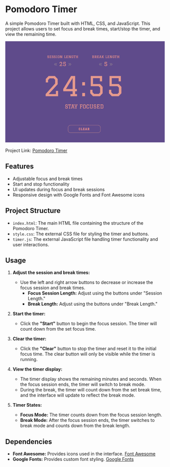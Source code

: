 # Pomodoro Timer

A simple Pomodoro Timer built with HTML, CSS, and JavaScript. This project allows users to set focus and break times, start/stop the timer, and view the remaining time.

![pomodoro_timer.png](pomodoro_timer.png)

Project Link: [Pomodoro Timer](https://moaburke.github.io/PomodoroTimer/)

## Features

- Adjustable focus and break times
- Start and stop functionality
- UI updates during focus and break sessions
- Responsive design with Google Fonts and Font Awesome icons

## Project Structure

- `index.html`: The main HTML file containing the structure of the Pomodoro Timer.
- `style.css`: The external CSS file for styling the timer and buttons.
- `timer.js`: The external JavaScript file handling timer functionality and user interactions.

## Usage

1. **Adjust the session and break times:**
   - Use the left and right arrow buttons to decrease or increase the focus session and break times.
     - **Focus Session Length:** Adjust using the buttons under "Session Length."
     - **Break Length:** Adjust using the buttons under "Break Length."

2. **Start the timer:**
   - Click the **"Start"** button to begin the focus session. The timer will count down from the set focus time.

3. **Clear the timer:**
   - Click the **"Clear"** button to stop the timer and reset it to the initial focus time. The clear button will only be visible while the timer is running.

4. **View the timer display:**
   - The timer display shows the remaining minutes and seconds. When the focus session ends, the timer will switch to break mode.
   - During the break, the timer will count down from the set break time, and the interface will update to reflect the break mode.

5. **Timer States:**
   - **Focus Mode:** The timer counts down from the focus session length.
   - **Break Mode:** After the focus session ends, the timer switches to break mode and counts down from the break length.

## Dependencies

- **Font Awesome:** Provides icons used in the interface. [Font Awesome](https://fontawesome.com/)
- **Google Fonts:** Provides custom font styling. [Google Fonts](https://fonts.google.com/)
